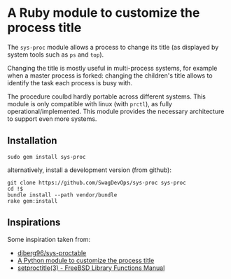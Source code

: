 # A Ruby module to customize the process title

The ``sys-proc`` module allows a process to change its title (as displayed by system tools such as ``ps`` and ``top``).

Changing the title is mostly useful in multi-process systems,
for example when a master process is forked:
changing the children's title allows to identify the task each process
is busy with.

The procedure coulbd hardly portable across different systems.
This module is only compatible with linux (with ``prctl``),
as fully operational/implemented.
This module provides the necessary architecture to support even more systems.

## Installation

```
sudo gem install sys-proc
```

alternatively, install a development version (from github):

```
git clone https://github.com/SwagDevOps/sys-proc sys-proc
cd !$
bundle install --path vendor/bundle
rake gem:install
```

## Inspirations

Some inspiration taken from:

* [djberg96/sys-proctable](https://github.com/djberg96/sys-proctable)
* [A Python module to customize the process title](https://github.com/dvarrazzo/py-setproctitle)
* [setproctitle(3) - FreeBSD Library Functions Manual](https://www.freebsd.org/cgi/man.cgi?query=setproctitle&sektion=3)
